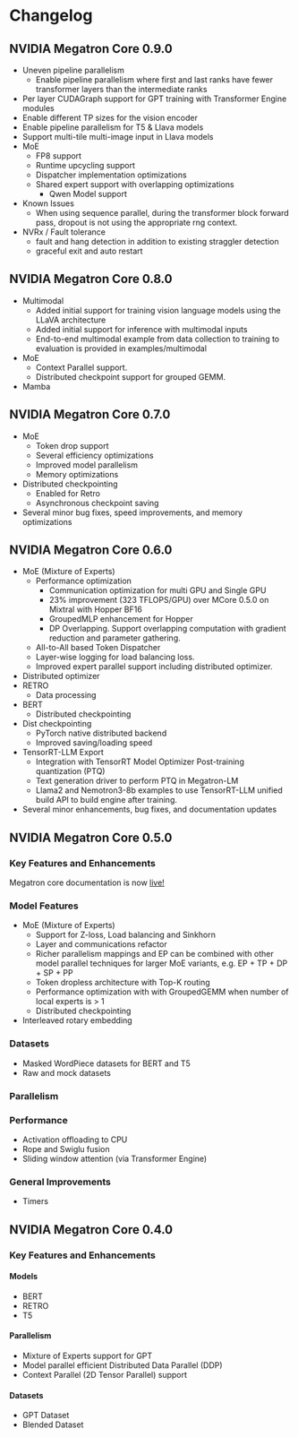 # Changelog

## NVIDIA Megatron Core 0.9.0

- Uneven pipeline parallelism
  - Enable pipeline parallelism where first and last ranks have fewer transformer layers than the intermediate ranks
- Per layer CUDAGraph support for GPT training with Transformer Engine modules
- Enable different TP sizes for the vision encoder
- Enable pipeline parallelism for T5 & Llava models
- Support multi-tile multi-image input in Llava models
- MoE
  - FP8 support
  - Runtime upcycling support
  - Dispatcher implementation optimizations
  - Shared expert support with overlapping optimizations
    - Qwen Model support
- Known Issues
  - When using sequence parallel, during the transformer block forward pass, dropout is not using the appropriate rng context.
- NVRx / Fault tolerance
  - fault and hang detection in addition to existing straggler detection
  - graceful exit and auto restart


## NVIDIA Megatron Core 0.8.0

- Multimodal
  - Added initial support for training vision language models using the LLaVA architecture
  - Added initial support for inference with multimodal inputs
  - End-to-end multimodal example from data collection to training to evaluation is provided in examples/multimodal
- MoE
  - Context Parallel support.
  - Distributed checkpoint support for grouped GEMM.
- Mamba

## NVIDIA Megatron Core 0.7.0

- MoE
  - Token drop support
  - Several efficiency optimizations
  - Improved model parallelism
  - Memory optimizations
- Distributed checkpointing
  - Enabled for Retro
  - Asynchronous checkpoint saving
- Several minor bug fixes, speed improvements, and memory optimizations

## NVIDIA Megatron Core 0.6.0

- MoE (Mixture of Experts)
  - Performance optimization
    - Communication optimization for multi GPU and Single GPU 
    - 23% improvement (323 TFLOPS/GPU) over MCore 0.5.0 on Mixtral with Hopper BF16
    - GroupedMLP enhancement for Hopper
    - DP Overlapping. Support overlapping computation with gradient reduction and parameter gathering.
  - All-to-All based Token Dispatcher
  - Layer-wise logging for load balancing loss.
  - Improved expert parallel support including distributed optimizer.
- Distributed optimizer
- RETRO
  - Data processing
- BERT
  - Distributed checkpointing
- Dist checkpointing
  - PyTorch native distributed backend
  - Improved saving/loading speed
- TensorRT-LLM Export
  - Integration with TensorRT Model Optimizer Post-training quantization (PTQ)
  - Text generation driver to perform PTQ in Megatron-LM
  - Llama2 and Nemotron3-8b examples to use TensorRT-LLM unified build API to build engine after training.
- Several minor enhancements, bug fixes, and documentation updates

## NVIDIA Megatron Core 0.5.0

### Key Features and Enhancements

Megatron core documentation is now [live!](https://docs.nvidia.com/megatron-core/developer-guide/latest/user-guide/index.html#quick-start)

### Model Features

- MoE (Mixture of Experts)
  - Support for Z-loss, Load balancing and Sinkhorn
  - Layer and communications refactor
  - Richer parallelism mappings and EP can be combined with other model parallel techniques for larger MoE variants, e.g. EP + TP + DP + SP + PP
  - Token dropless architecture with Top-K routing
  - Performance optimization with with GroupedGEMM when number of local experts is > 1
  - Distributed checkpointing
- Interleaved rotary embedding

### Datasets

- Masked WordPiece datasets for BERT and T5
- Raw and mock datasets

### Parallelism

### Performance

- Activation offloading to CPU
- Rope and Swiglu fusion
- Sliding window attention (via Transformer Engine)

### General Improvements

- Timers

## NVIDIA Megatron Core 0.4.0

### Key Features and Enhancements

#### Models

- BERT
- RETRO
- T5

#### Parallelism

- Mixture of Experts support for GPT
- Model parallel efficient Distributed Data Parallel (DDP)
- Context Parallel (2D Tensor Parallel) support

#### Datasets

- GPT Dataset
- Blended Dataset
